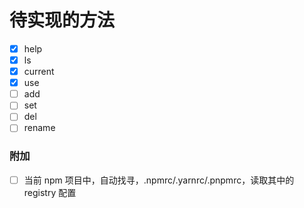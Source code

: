 # 待实现的方法

-   [x] help
-   [x] ls
-   [x] current
-   [x] use
-   [ ] add
-   [ ] set
-   [ ] del
-   [ ] rename

### 附加

-   [ ] 当前 npm 项目中，自动找寻，.npmrc/.yarnrc/.pnpmrc，读取其中的 registry 配置
